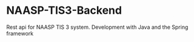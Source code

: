 # NAASP-TIS3-Backend
Rest api for NAASP TIS 3 system. Development with Java and the Spring framework
